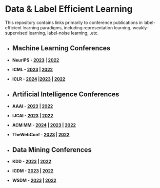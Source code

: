 # Data & Label Efficient Learning 

This repository contains links primarily to conference publications in label-efficient learning paradigms, including representation learning, weakly-supervised learning, label-noise learning, .etc.

+ ## Machine Learning Conferences
+ **NeurIPS - [2023](./conference-publications/NeurIPS/2023.md) | [2022](./conference-publications/NeurIPS/2022.md)**
+ **ICML - [2023](./conference-publications/ICML/2023.md) | [2022](./conference-publications/ICML/2022.md)**
+ **ICLR - [2024](./conference-publications/ICLR/2024.md) |[2023](./conference-publications/ICLR/2023.md) | [2022](./conference-publications/ICLR/2022.md)**

+ ## Artificial Intelligence Conferences
+ **AAAI - [2023](./conference-publications/AAAI/2023.md) | [2022](./conference-publications/AAAI/2022.md)**
+ **IJCAI - [2023](./conference-publications/IJCAI/2023.md) | [2022](./conference-publications/IJCAI/2022.md)**
+ **ACM MM - [2024](./conference-publications/MM/2024.md) | [2023](./conference-publications/MM/2023.md) | [2022](./conference-publications/MM/2022.md)**
+ **TheWebConf - [2023](./conference-publications/TheWebConf/2023.md) | [2022](./conference-publications/TheWebConf/2022.md)**

+ ## Data Mining Conferences
+ **KDD - [2023](./conference-publications/KDD/2023.md) | [2022](./conference-publications/KDD/2022.md)**
+ **ICDM - [2023](./conference-publications/ICDM/2023.md) | [2022](./conference-publications/ICDM/2022.md)**
+ **WSDM - [2023](./conference-publications/WSDM/2023.md) | [2022](./conference-publications/WSDM/2022.md)**


